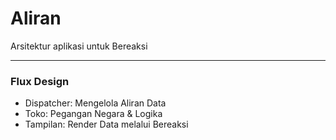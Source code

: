 # Aliran

Arsitektur aplikasi untuk Bereaksi

---

### Flux Design

- Dispatcher: Mengelola Aliran Data
- Toko: Pegangan Negara & Logika
- Tampilan: Render Data melalui Bereaksi
